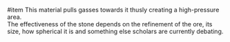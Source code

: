 #item 
This material pulls gasses towards it thusly creating a high-pressure area.  
The effectiveness of the stone depends on the refinement of the ore, its size, how spherical it is and something else scholars are currently debating.